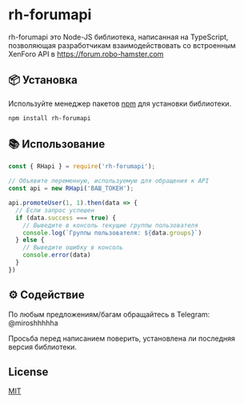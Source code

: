 # rh-forumapi

rh-forumapi это Node-JS библиотека, написанная на TypeScript, позволяющая разработчикам взаимодействовать со встроенным XenForo API в https://forum.robo-hamster.com

## 📦 Установка

Используйте менеджер пакетов [npm](https://www.npmjs.com) для установки библиотеки.

```bash
npm install rh-forumapi
```

## 📚 Использование

```javascript
const { RHapi } = require('rh-forumapi');

// Объявите переменную, используемую для обращения к API
const api = new RHapi('ВАШ_ТОКЕН');

api.promoteUser(1, 1).then(data => {
  // Если запрос успешен
  if (data.success === true) { 
    // Выведите в консоль текущие группы пользователя
    console.log(`Группы пользователя: ${data.groups}`)
  } else {
    // Выведите ошибку в консоль
    console.error(data)
  }
})
```

## ⚙️ Содействие

По любым предложениям/багам обращайтесь в Telegram: @miroshhhhha

Просьба перед написанием поверить, установлена ли последняя версия библиотеки.

## License

[MIT](https://github.com/miroshhhhha/rh-forumapi/blob/main/LICENSE.md)
